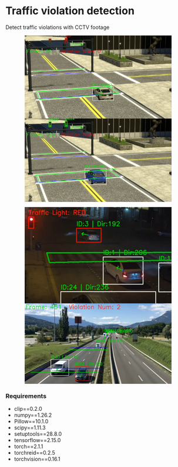 # Traffic violation detection

Detect traffic violations with CCTV footage
<p align="center"><img src="demo/red.gif" align="center" width="400">
<img src="demo/speed.gif" align="center" width="400"></p>
<p align="center"><img src="demo/red.png" align="center" width="400">
<img src="demo/speed.png" align="center" width="400"></p>

### Requirements
- clip==0.2.0
- numpy==1.26.2
- Pillow==10.1.0
- scipy==1.11.3
- setuptools==28.8.0
- tensorflow==2.15.0
- torch==2.1.1
- torchreid==0.2.5
- torchvision==0.16.1

